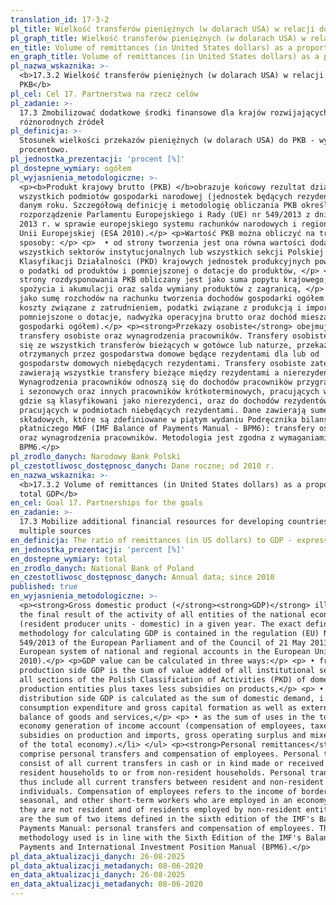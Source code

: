 ```yaml
---
translation_id: 17-3-2
pl_title: Wielkość transferów pieniężnych (w dolarach USA) w relacji do PKB
pl_graph_title: Wielkość transferów pieniężnych (w dolarach USA) w relacji do PKB
en_title: Volume of remittances (in United States dollars) as a proportion of total GDP
en_graph_title: Volume of remittances (in United States dollars) as a proportion of total GDP
pl_nazwa_wskaznika: >-
  <b>17.3.2 Wielkość transferów pieniężnych (w dolarach USA) w relacji do
  PKB</b>
pl_cel: Cel 17. Partnerstwa na rzecz celów
pl_zadanie: >-
  17.3 Zmobilizować dodatkowe środki finansowe dla krajów rozwijających się z
  różnorodnych źródeł
pl_definicja: >-
  Stosunek wielkości przekazów pieniężnych (w dolarach USA) do PKB - wyrażony
  procentowo.
pl_jednostka_prezentacji: 'procent [%]'
pl_dostepne_wymiary: ogółem
pl_wyjasnienia_metodologiczne: >-
  <p><b>Produkt krajowy brutto (PKB) </b>obrazuje końcowy rezultat działalności
  wszystkich podmiotów gospodarki narodowej (jednostek będących rezydentami) w
  danym roku. Szczegółową definicję i metodologię obliczania PKB określa
  rozporządzenie Parlamentu Europejskiego i Rady (UE) nr 549/2013 z dnia 21 maja
  2013 r. w sprawie europejskiego systemu rachunków narodowych i regionalnych w
  Unii Europejskiej (ESA 2010).</p> <p>Wartość PKB można obliczyć na trzy
  sposoby: </p> <p>  • od strony tworzenia jest ona równa wartości dodanej
  wszystkich sektorów instytucjonalnych lub wszystkich sekcji Polskiej
  Klasyfikacji Działalności (PKD) krajowych jednostek produkcyjnych powiększonej
  o podatki od produktów i pomniejszonej o dotacje do produktów, </p> <p>  • od
  strony rozdysponowania PKB obliczany jest jako suma popytu krajowego, tj.
  spożycia i akumulacji oraz salda wymiany produktów z zagranicą, </p> <p>  •
  jako sumę rozchodów na rachunku tworzenia dochodów gospodarki ogółem (a więc
  koszty związane z zatrudnieniem, podatki związane z produkcją i importem
  pomniejszone o dotacje, nadwyżka operacyjna brutto oraz dochód mieszany
  gospodarki ogółem).</p> <p><strong>Przekazy osobiste</strong> obejmują
  transfery osobiste oraz wynagrodzenia pracowników. Transfery osobiste składają
  się ze wszystkich transferów bieżących w gotówce lub naturze, przekazanych lub
  otrzymanych przez gospodarstwa domowe będące rezydentami dla lub od
  gospodarstw domowych niebędących rezydentami. Transfery osobiste zatem
  zawierają wszystkie transfery bieżące między rezydentami a nierezydentami.
  Wynagrodzenia pracowników odnoszą się do dochodów pracowników przygranicznych
  i sezonowych oraz innych pracowników krótkoterminowych, pracujących w kraju,
  gdzie są klasyfikowani jako nierezydenci, oraz do dochodów rezydentów
  pracujących w podmiotach niebędących rezydentami. Dane zawierają sumę dwóch
  składowych, które są zdefiniowane w piątym wydaniu Podręcznika bilansu
  płatniczego MWF (IMF Balance of Payments Manual - BPM6): transfery osobiste
  oraz wynagrodzenia pracowników. Metodologia jest zgodna z wymaganiami
  BPM6.</p>
pl_zrodlo_danych: Narodowy Bank Polski
pl_czestotliwosc_dostępnosc_danych: Dane roczne; od 2010 r.
en_nazwa_wskaznika: >-
  <b>17.3.2 Volume of remittances (in United States dollars) as a proportion of
  total GDP</b>
en_cel: Goal 17. Partnerships for the goals
en_zadanie: >-
  17.3 Mobilize additional financial resources for developing countries from
  multiple sources
en_definicja: The ratio of remittances (in US dollars) to GDP - expressed as a percentage.
en_jednostka_prezentacji: 'percent [%]'
en_dostepne_wymiary: total
en_zrodlo_danych: National Bank of Poland
en_czestotliwosc_dostępnosc_danych: Annual data; since 2010
published: true
en_wyjasnienia_metodologiczne: >-
  <p><strong>Gross domestic product (</strong><strong>GDP)</strong> illustrates
  the final result of the activity of all entities of the national economy
  (resident producer units - domestic) in a given year. The exact definition and
  methodology for calculating GDP is contained in the regulation (EU) No
  549/2013 of the European Parliament and of the Council of 21 May 2013 on the
  European system of national and regional accounts in the European Union (ESA
  2010).</p> <p>GDP value can be calculated in three ways:</p> <p> • from the
  production side GDP is the sum of value added of all institutional sectors or
  all sections of the Polish Classification of Activities (PKD) of domestic
  production entities plus taxes less subsidies on products,</p> <p> • from the
  distribution side GDP is calculated as the sum of domestic demand, i.e. final
  consumption expenditure and gross capital formation as well as external
  balance of goods and services,</p> <p> • as the sum of uses in the total
  economy generation of income account (compensation of employees, taxes less
  subsidies on production and imports, gross operating surplus and mixed income
  of the total economy).</li> </ul> <p><strong>Personal remittances</strong>
  comprise personal transfers and compensation of employees. Personal transfers
  consist of all current transfers in cash or in kind made or received by
  resident households to or from non-resident households. Personal transfers
  thus include all current transfers between resident and non-resident
  individuals. Compensation of employees refers to the income of border,
  seasonal, and other short-term workers who are employed in an economy where
  they are not resident and of residents employed by non-resident entities. Data
  are the sum of two items defined in the sixth edition of the IMF's Balance of
  Payments Manual: personal transfers and compensation of employees. The
  methodology used is in line with the Sixth Edition of the IMF's Balance of
  Payments and International Investment Position Manual (BPM6).</p>
pl_data_aktualizacji_danych: 26-08-2025
pl_data_aktualizacji_metadanych: 08-06-2020
en_data_aktualizacji_danych: 26-08-2025
en_data_aktualizacji_metadanych: 08-06-2020
---
```

